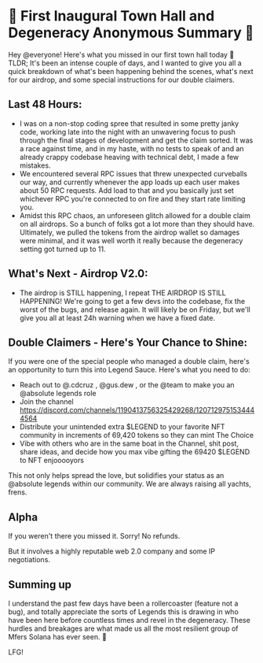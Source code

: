 # :rotating_light: First Inaugural Town Hall and Degeneracy Anonymous Summary :rotating_light:

Hey @everyone! Here's what you missed in our first town hall today :wave: TLDR; It's been an intense couple of days, and I wanted to give you all a quick breakdown of what's been happening behind the scenes, what's next for our airdrop, and some special instructions for our double claimers.

## Last 48 Hours:
- I was on a non-stop coding spree that resulted in some pretty janky code, working late into the night with an unwavering focus to push through the final stages of development and get the claim sorted. It was a race against time, and in my haste, with no tests to speak of and an already crappy codebase heaving with technical debt, I made a few mistakes.
- We encountered several RPC issues that threw unexpected curveballs our way, and currently whenever the app loads up each user makes about 50 RPC requests. Add load to that and you basically just set whichever RPC you're connected to on fire and they start rate limiting you.
- Amidst this RPC chaos, an unforeseen glitch allowed for a double claim on all airdrops. So a bunch of folks got a lot more than they should have. Ultimately, we pulled the tokens from the airdrop wallet so damages were minimal, and it was well worth it really because the degeneracy setting got turned up to 11.

## What's Next - Airdrop V2.0:
- The airdrop is STILL happening, I repeat THE AIRDROP IS STILL HAPPENING! We're going to get a few devs into the codebase, fix the worst of the bugs, and release again. It will likely be on Friday, but we'll give you all at least 24h warning when we have a fixed date.

## Double Claimers - Here's Your Chance to Shine:
If you were one of the special people who managed a double claim, here's an opportunity to turn this into Legend Sauce. Here's what you need to do:

- Reach out to @.cdcruz , @gus.dew , or the @team to make you an @absolute legends  role
- Join the channel https://discord.com/channels/1190413756325429268/1207129751534444564
- Distribute your unintended extra $LEGEND to your favorite NFT community in increments of 69,420 tokens so they can mint The Choice
- Vibe with others who are in the same boat in the Channel, shit post, share ideas, and decide how you max vibe gifting the 69420 $LEGEND to NFT enjooooyors

This not only helps spread the love, but solidifies your status as an @absolute legends  within our community. We are always raising all yachts, frens.

## Alpha
If you weren't there you missed it. Sorry! No refunds.

But it involves a highly reputable web 2.0 company and some IP negotiations.

## Summing up
I understand the past few days have been a rollercoaster (feature not a bug), and totally appreciate the sorts of Legends this is drawing in who have been here before countless times and revel in the degeneracy. These hurdles and breakages are what made us all the most resilient group of Mfers Solana has ever seen. :rocket:

LFG! 